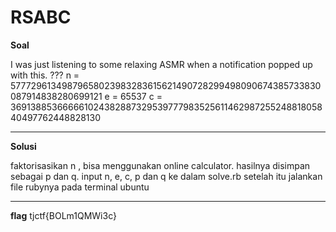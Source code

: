 # RSABC


**Soal**

I was just listening to some relaxing ASMR when a notification popped up with this. ???
n = 57772961349879658023983283615621490728299498090674385733830087914838280699121 
e = 65537 
c = 36913885366666102438288732953977798352561146298725524881805840497762448828130

____________________________________

**Solusi** 

faktorisasikan n , bisa menggunakan online calculator.
hasilnya disimpan sebagai p dan q.
input n, e, c, p dan q ke dalam solve.rb 
setelah itu jalankan file rubynya pada terminal ubuntu

____________________________________

**flag**
tjctf{BOLm1QMWi3c}